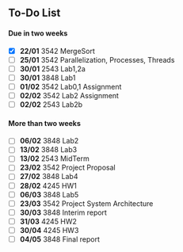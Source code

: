 ## To-Do List
#### Due in two weeks
- [x] **22/01** 3542 MergeSort
- [ ] **25/01** 3542 Parallelization, Processes, Threads 
- [ ] **30/01** 2543 Lab1,2a
- [ ] **30/01** 3848 Lab1
- [ ] **01/02** 3542 Lab0,1 Assignment
- [ ] **02/02** 3542 Lab2 Assignment
- [ ] **02/02** 2543 Lab2b

#### More than two weeks
- [ ] **06/02** 3848 Lab2
- [ ] **13/02** 3848 Lab3
- [ ] **13/02** 2543 MidTerm
- [ ] **23/02** 3542 Project Proposal
- [ ] **27/02** 3848 Lab4
- [ ] **28/02** 4245 HW1
- [ ] **06/03** 3848 Lab5
- [ ] **23/03** 3542 Project System Architecture
- [ ] **30/03** 3848 Interim report
- [ ] **31/03** 4245 HW2
- [ ] **30/04** 4245 HW3
- [ ] **04/05** 3848 Final report

